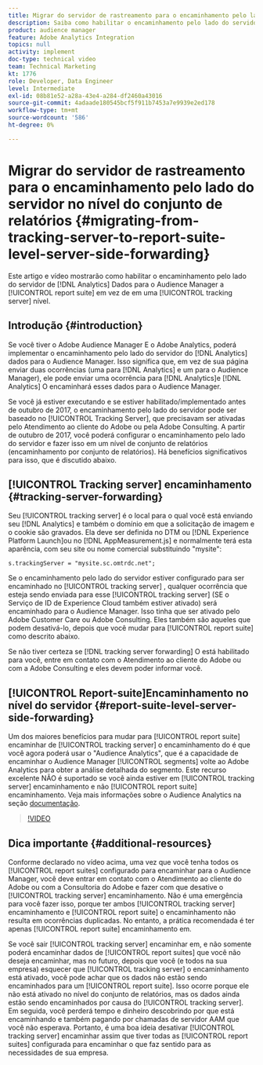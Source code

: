 ```yaml
---
title: Migrar do servidor de rastreamento para o encaminhamento pelo lado do servidor no nível do conjunto de relatórios
description: Saiba como habilitar o encaminhamento pelo lado do servidor dos dados do Adobe Analytics para o Audience Manager em um nível de conjunto de relatórios em vez de em um nível de servidor de rastreamento.
product: audience manager
feature: Adobe Analytics Integration
topics: null
activity: implement
doc-type: technical video
team: Technical Marketing
kt: 1776
role: Developer, Data Engineer
level: Intermediate
exl-id: 08b81e52-a28a-43e4-a284-df2460a43016
source-git-commit: 4adaade180545bcf5f911b7453a7e9939e2ed178
workflow-type: tm+mt
source-wordcount: '586'
ht-degree: 0%

---
```


# Migrar do servidor de rastreamento para o encaminhamento pelo lado do servidor no nível do conjunto de relatórios {#migrating-from-tracking-server-to-report-suite-level-server-side-forwarding}

Este artigo e vídeo mostrarão como habilitar o encaminhamento pelo lado do servidor de [!DNL Analytics] Dados para o Audience Manager a [!UICONTROL report suite] em vez de em uma [!UICONTROL tracking server] nível.

## Introdução {#introduction}

Se você tiver o Adobe Audience Manager E o Adobe Analytics, poderá implementar o encaminhamento pelo lado do servidor do [!DNL Analytics] dados para o Audience Manager. Isso significa que, em vez de sua página enviar duas ocorrências (uma para [!DNL Analytics] e um para o Audience Manager), ele pode enviar uma ocorrência para [!DNL Analytics]e [!DNL Analytics] O encaminhará esses dados para o Audience Manager.

Se você já estiver executando e se estiver habilitado/implementado antes de outubro de 2017, o encaminhamento pelo lado do servidor pode ser baseado no [!UICONTROL Tracking Server], que precisavam ser ativadas pelo Atendimento ao cliente do Adobe ou pela Adobe Consulting. A partir de outubro de 2017, você poderá configurar o encaminhamento pelo lado do servidor e fazer isso em um nível de conjunto de relatórios (encaminhamento por conjunto de relatórios). Há benefícios significativos para isso, que é discutido abaixo.

## [!UICONTROL Tracking server] encaminhamento {#tracking-server-forwarding}

Seu [!UICONTROL tracking server] é o local para o qual você está enviando seu [!DNL Analytics] e também o domínio em que a solicitação de imagem e o cookie são gravados. Ela deve ser definida no DTM ou [!DNL Experience Platform Launch]ou no [!DNL AppMeasurement.js] e normalmente terá esta aparência, com seu site ou nome comercial substituindo &quot;mysite&quot;:

`s.trackingServer = "mysite.sc.omtrdc.net";`

Se o encaminhamento pelo lado do servidor estiver configurado para ser encaminhado no [!UICONTROL tracking server] , qualquer ocorrência que esteja sendo enviada para esse [!UICONTROL tracking server] (SE o Serviço de ID de Experience Cloud também estiver ativado) será encaminhado para o Audience Manager. Isso tinha que ser ativado pelo Adobe Customer Care ou Adobe Consulting. Eles também são aqueles que podem desativá-lo, depois que você mudar para [!UICONTROL report suite] como descrito abaixo.

Se não tiver certeza se [!DNL tracking server forwarding] O está habilitado para você, entre em contato com o Atendimento ao cliente do Adobe ou com a Adobe Consulting e eles devem poder informar você.

## [!UICONTROL Report-suite]Encaminhamento no nível do servidor {#report-suite-level-server-side-forwarding}

Um dos maiores benefícios para mudar para [!UICONTROL report suite] encaminhar de [!UICONTROL tracking server] o encaminhamento do é que você agora poderá usar o &quot;Audience Analytics&quot;, que é a capacidade de encaminhar o Audience Manager [!UICONTROL segments] volte ao Adobe Analytics para obter a análise detalhada do segmento. Este recurso excelente NÃO é suportado se você ainda estiver em [!UICONTROL tracking server] encaminhamento e não [!UICONTROL report suite] encaminhamento. Veja mais informações sobre o Audience Analytics na seção [documentação](https://experienceleague.adobe.com/docs/analytics/integration/audience-analytics/mc-audiences-aam.html).

>[!VIDEO](https://video.tv.adobe.com/v/23701/?quality=12)

## Dica importante {#additional-resources}

Conforme declarado no vídeo acima, uma vez que você tenha todos os [!UICONTROL report suites] configurado para encaminhar para o Audience Manager, você deve entrar em contato com o Atendimento ao cliente do Adobe ou com a Consultoria do Adobe e fazer com que desative o [!UICONTROL tracking server] encaminhamento. Não é uma emergência para você fazer isso, porque ter ambos [!UICONTROL tracking server] encaminhamento e [!UICONTROL report suite] o encaminhamento não resulta em ocorrências duplicadas. No entanto, a prática recomendada é ter apenas [!UICONTROL report suite] encaminhamento em.

Se você sair [!UICONTROL tracking server] encaminhar em, e não somente poderá encaminhar dados de [!UICONTROL report suites] que você não deseja encaminhar, mas no futuro, depois que você (e todos na sua empresa) esquecer que [!UICONTROL tracking server] o encaminhamento está ativado, você pode achar que os dados não estão sendo encaminhados para um [!UICONTROL report suite]. Isso ocorre porque ele não está ativado no nível do conjunto de relatórios, mas os dados ainda estão sendo encaminhados por causa do [!UICONTROL tracking server]. Em seguida, você perderá tempo e dinheiro descobrindo por que está encaminhando e também pagando por chamadas de servidor AAM que você não esperava. Portanto, é uma boa ideia desativar [!UICONTROL tracking server] encaminhar assim que tiver todas as [!UICONTROL report suites] configurada para encaminhar o que faz sentido para as necessidades de sua empresa.
